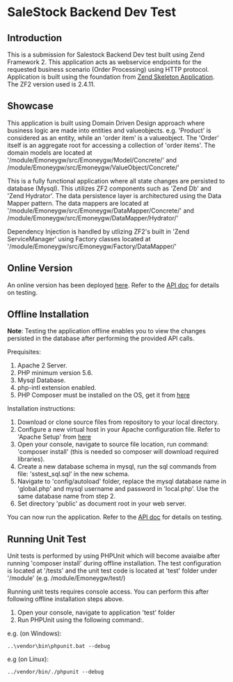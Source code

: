 SaleStock Backend Dev Test
==========================

Introduction
------------
This is a submission for Salestock Backend Dev test built using Zend Framework 2.
This application acts as webservice endpoints for the requested business scenario (Order Processing) using HTTP protocol.
Application is built using the foundation from [Zend Skeleton Application](https://github.com/zendframework/ZendSkeletonApplication).
The ZF2 version used is 2.4.11.

Showcase
--------
This application is built using Domain Driven Design approach where business logic are made into entities and valueobjects.
e.g. 'Product' is considered as an entity, while an 'order item' is a valueobject. The 'Order' itself is an aggregate root for accessing a collection of 'order items'.
The domain models are located at '/module/Emoneygw/src/Emoneygw/Model/Concrete/' and /module/Emoneygw/src/Emoneygw/ValueObject/Concrete/'

This is a fully functional application where all state changes are persisted to database (Mysql). 
This utilizes ZF2 components such as 'Zend Db' and 'Zend Hydrator'.
The data persistence layer is architectured using the Data Mapper pattern.
The data mappers are located at '/module/Emoneygw/src/Emoneygw/DataMapper/Concrete/' and /module/Emoneygw/src/Emoneygw/DataMapper/Hydrator/'

Dependency Injection is handled by utlizing ZF2's built in 'Zend ServiceManager' using Factory classes located at '/module/Emoneygw/src/Emoneygw/Factory/DataMapper/'

Online Version
--------------
An online version has been deployed [here](http://128.199.104.220/~andi/public/).
Refer to the [API doc](APIDOC.md) for details on testing.

Offline Installation
--------------------
**Note**: Testing the application offline enables you to view the changes persisted in the database after performing the provided API calls.

Prequisites:
1. Apache 2 Server.
2. PHP minimum version 5.6.
3. Mysql Database.
4. php-intl extension enabled. 
5. PHP Composer must be installed on the OS, get it from [here](https://getcomposer.org/download/)

Installation instructions:
1. Download or clone source files from repository to your local directory.
2. Configure a new virtual host in your Apache configuration file. Refer to 'Apache Setup' from [here](https://github.com/zendframework/ZendSkeletonApplication/blob/master/README.md)
2. Open your console, navigate to source file location, run command: 'composer install' (this is needed so composer will download required libraries).
3. Create a new database schema in mysql, run the sql commands from file: 'sstest_sql.sql' in the new schema.
4. Navigate to 'config/autoload' folder, replace the mysql database name in 'global.php' and mysql username and password in 'local.php'. Use the same database name from step 2.
5. Set directory 'public' as document root in your web server.

You can now run the application. Refer to the [API doc](APIDOC.md) for details on testing.

Running Unit Test
-----------------
Unit tests is performed by using PHPUnit which will become avaialbe after running 'composer install' during offline installation.
The test configuration is located at '/tests' and the unit test code is located at 'test' folder under '/module' (e.g. /module/Emoneygw/test/)

Running unit tests requires console access. You can perform this after following offline installation steps above.
1. Open your console, navigate to application 'test' folder
2. Run PHPUnit using the following command:.

e.g. (on Windows):

    ..\vendor\bin\phpunit.bat --debug

e.g (on Linux):

    ../vendor/bin/./phpunit --debug
